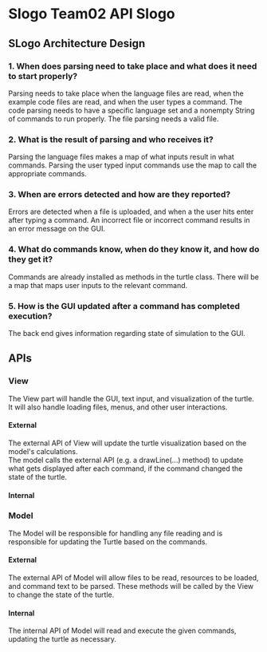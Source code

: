 # Slogo Team02 API Slogo

## SLogo Architecture Design

### 1.  When does parsing need to take place and what does it need to start properly?

Parsing needs to take place when the language files are read, when the example code files are read, and when the user types a command. The code parsing needs to have a specific language set and a nonempty String of commands to run properly. The file parsing needs a valid file.

### 2.  What is the result of parsing and who receives it?

Parsing the language files makes a map of what inputs result in what commands. Parsing the user typed input commands use the map to call the appropriate commands.

### 3.  When are errors detected and how are they reported?

Errors are detected when a file is uploaded, and when a the user hits enter after typing a command. An incorrect file or incorrect command results in an error message on the GUI.

### 4.  What do commands know, when do they know it, and how do they get it?

Commands are already installed as methods in the turtle class. There will be a map that maps user inputs to the relevant command. 

### 5.  How is the GUI updated after a command has completed execution?

The back end gives information regarding state of simulation to the GUI.


## APIs

### View
The View part will handle the GUI, text input, and visualization of the turtle. It will also handle loading files, menus, and other user interactions.

#### External
The external API of View will update the turtle visualization based on the model's calculations. <br/>
The model calls the external API (e.g. a drawLine(...) method) to update what gets displayed after each command, if the command changed the state of the turtle.

#### Internal



### Model
The Model will be responsible for handling any file reading and is responsible for updating the Turtle based on the commands.
#### External
The external API of Model will allow files to be read, resources to be loaded, and command text to be parsed. These methods will be called by the View to change the state of the turtle.
#### Internal
The internal API of Model will read and execute the given commands, updating the turtle as necessary.